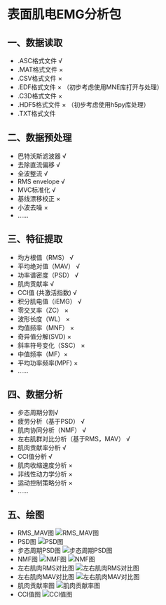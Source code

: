 # 表面肌电EMG分析包
## 一、数据读取
- .ASC格式文件 √
- .MAT格式文件 ×
- .CSV格式文件 ×
- .EDF格式文件 × （初步考虑使用MNE库打开与处理）
- .C3D格式文件 ×
- .HDF5格式文件 × （初步考虑使用h5py库处理）
- .TXT格式文件
## 二、数据预处理
- 巴特沃斯滤波器 √
- 去除直流偏移 √
- 全波整流 √
- RMS envelope √
- MVC标准化 √
- 基线漂移校正 ×
- 小波去噪 ×
- ......
## 三、特征提取
- 均方根值（RMS） √
- 平均绝对值（MAV） √
- 功率谱密度（PSD） √
- 肌肉贡献率 √
- CCI值 (共激活指数) √
- 积分肌电值（iEMG） √
- 零交叉率（ZC） ×
- 波形长度（WL） ×
- 均值频率（MNF） ×
- 奇异值分解(SVD) ×
- 斜率符号变化（SSC） ×
- 中值频率（MF）×
- 平均功率频率(MPF) ×
- ......
## 四、数据分析
- 步态周期分割√
- 疲劳分析（基于PSD） √
- 肌肉协同分析（NMF） √
- 左右肌群对比分析（基于RMS，MAV） √
- 肌肉贡献率分析 √
- CCI值分析 √
- 肌肉收缩速度分析 ×
- 非线性动力学分析 ×
- 运动控制策略分析 ×
- ......
## 五、绘图
- RMS_MAV图
![RMS_MAV图](https://github.com/Jianghuchengphilip/EMG_Analysis/blob/main/output_img/RMS_MAV_Graph.png "RMS_MAV图")
- PSD图
![PSD图](https://github.com/Jianghuchengphilip/EMG_Analysis/blob/main/output_img/PSD_Graph.png "PSD图")
- 步态周期PSD图
![步态周期PSD图](https://github.com/Jianghuchengphilip/EMG_Analysis/blob/main/output_img/PSD_Per_Cycle_Graph.png "步态周期PSD图")
- NMF图
![NMF图](https://github.com/Jianghuchengphilip/EMG_Analysis/blob/main/output_img/NMF_Bar.png "NMF图")
![NMF图](https://github.com/Jianghuchengphilip/EMG_Analysis/blob/main/output_img/NMF_Line.png "NMF图")
- 左右肌肉RMS对比图
![左右肌肉RMS对比图](https://github.com/Jianghuchengphilip/EMG_Analysis/blob/main/output_img/Left_Right_Muscle_RMS.png "左右肌肉RMS对比图")
- 左右肌肉MAV对比图
![左右肌肉MAV对比图](https://github.com/Jianghuchengphilip/EMG_Analysis/blob/main/output_img/Left_Right_Muscle_MAV.png "左右肌肉MAV对比图")
- 肌肉贡献率图
![肌肉贡献率图](https://github.com/Jianghuchengphilip/EMG_Analysis/blob/main/output_img/Muscle_Contribution_Rate.png "肌肉贡献率图")
- CCI值图
![CCI值图](https://github.com/Jianghuchengphilip/EMG_Analysis/blob/main/output_img/CCI_Values.png "CCI值图")
